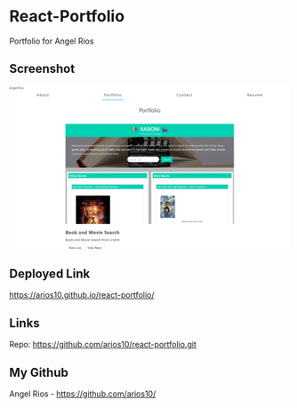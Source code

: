 # React-Portfolio

Portfolio for Angel Rios

## Screenshot

![Screenshot](src\assets\images\preview.png)

## Deployed Link

https://arios10.github.io/react-portfolio/

## Links

Repo: https://github.com/arios10/react-portfolio.git

## My Github

Angel Rios - https://github.com/arios10/
